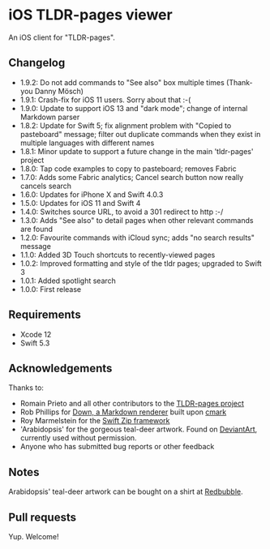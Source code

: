 iOS TLDR-pages viewer
=====================

An iOS client for "TLDR-pages".

Changelog
---------

* 1.9.2: Do not add commands to "See also" box multiple times (Thank-you Danny Mösch)
* 1.9.1: Crash-fix for iOS 11 users. Sorry about that :-(
* 1.9.0: Update to support iOS 13 and "dark mode"; change of internal Markdown parser
* 1.8.2: Update for Swift 5; fix alignment problem with "Copied to pasteboard" message; filter out duplicate commands when they exist in multiple languages with different names
* 1.8.1: Minor update to support a future change in the main 'tldr-pages' project
* 1.8.0: Tap code examples to copy to pasteboard; removes Fabric
* 1.7.0: Adds some Fabric analytics; Cancel search button now really cancels search
* 1.6.0: Updates for iPhone X and Swift 4.0.3
* 1.5.0: Updates for iOS 11 and Swift 4
* 1.4.0: Switches source URL, to avoid a 301 redirect to http :-/
* 1.3.0: Adds "See also" to detail pages when other relevant commands are found
* 1.2.0: Favourite commands with iCloud sync; adds "no search results" message
* 1.1.0: Added 3D Touch shortcuts to recently-viewed pages
* 1.0.2: Improved formatting and style of the tldr pages; upgraded to Swift 3
* 1.0.1: Added spotlight search
* 1.0.0: First release

Requirements
------------

* Xcode 12
* Swift 5.3

Acknowledgements
----------------

Thanks to:

* Romain Prieto and all other contributors to the [TLDR-pages project][TLDR-pages]
* Rob Phillips for [Down, a Markdown renderer][Down] built upon [cmark][cmark]
* Roy Marmelstein for the [Swift Zip framework][Zip]
* 'Arabidopsis' for the gorgeous teal-deer artwork. Found on [DeviantArt][TealDeerArtworkDeviantArt], currently used without permission.
* Anyone who has submitted bug reports or other feedback

Notes
-----

Arabidopsis' teal-deer artwork can be bought on a shirt at [Redbubble][TealDeerArtworkRedbubble].

Pull requests
-------------

Yup. Welcome!


[Zip]: https://github.com/marmelroy/Zip
[TLDR-pages]: https://github.com/tldr-pages/tldr
[Down]: https://github.com/iwasrobbed/Down
[cmark]: https://github.com/commonmark/cmark
[TealDeerArtworkDeviantArt]: http://arabidopsis.deviantart.com/art/Teal-Deer-II-158802763
[TealDeerArtworkRedbubble]: http://www.redbubble.com/people/arabidopsis/works/5386340-1-teal-deer-too-long-didnt-read
